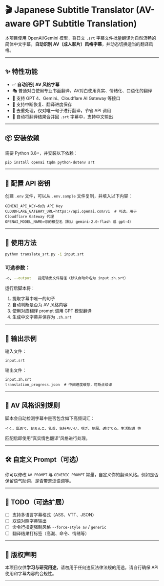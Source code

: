 # 🎬 Japanese Subtitle Translator (AV-aware GPT Subtitle Translation)

本项目使用 OpenAI/Gemini 模型，将日文 `.srt` 字幕文件批量翻译为自然流畅的简体中文字幕，**自动识别 AV（成人影片）风格字幕**，并动态切换适当的翻译风格。

---

## ✨ 特性功能

- ✅ **自动识别 AV 风格字幕**
- 🎭 普通对白使用专业书面翻译，AV对白使用真实、情绪化、口语化的翻译
- 💬 支持 GPT 4、Gemini、Cloudflare AI Gateway 等接口
- 🔁 支持中断恢复、翻译进度保存
- 🧠 去重处理，仅对唯一句子进行翻译，节省 API 调用
- 🧼 自动将翻译结果合并回 `.srt` 字幕中，支持中文输出

---

## 📦 安装依赖

需要 Python 3.8+，并安装以下依赖：

```bash
pip install openai tqdm python-dotenv srt
````

---

## 🔐 配置 API 密钥

创建 `.env` 文件，可以从 `.env.sample` 文件复制，并填入以下内容：

```env
GEMINI_API_KEY=你的 API Key
CLOUDFLARE_GATEWAY_URL=https://api.openai.com/v1  # 可选，用于 Cloudflare Gateway 代理
OPENAI_MODEL_NAME=你的模型名（默认 gemini-2.0-flash 或 gpt-4）
```

---

## 🚀 使用方法

```bash
python translate_srt.py -i input.srt
```

### 可选参数：

```bash
-o, --output   指定输出文件路径（默认自动命名为 input.zh.srt）
```

运行后脚本将：

1. 提取字幕中唯一的句子
2. 自动判断是否为 AV 风格内容
3. 使用对应翻译 prompt 调用 GPT 模型翻译
4. 生成中文字幕并保存为 `.zh.srt`

---

## 📁 输出示例

输入文件：

```
input.srt
```

输出文件：

```
input.zh.srt
translation_progress.json  # 中间进度缓存，可断点续译
```

---

## 🧠 AV 风格识别规则

脚本会自动检测字幕中是否包含如下高频词汇：

```
イく、舐めて、おまんこ、乳首、気持ちいい、喘ぎ、制服、透けてる、生活指導 等
```

匹配后即使用“真实情色翻译”风格进行处理。

---

## 🛠️ 自定义 Prompt（可选）

你可以修改 `AV_PROMPT` 与 `GENERIC_PROMPT` 常量，自定义你的翻译风格。例如是否保留语气助词、是否带羞涩语调等。

---

## 📌 TODO（可选扩展）

* [ ] 支持多语言字幕格式（ASS、VTT、JSON）
* [ ] 双语对照字幕输出
* [ ] 命令行指定强制风格 `--force-style av` / `generic`
* [ ] 翻译结果打标签（高潮、命令、情绪等）

---

## 📄 版权声明

本项目仅供**学习与研究用途**，请勿用于任何违反法律法规的用途。请自行确保 API 使用和字幕内容的合规性。

---

